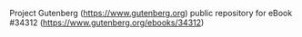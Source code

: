 Project Gutenberg (https://www.gutenberg.org) public repository for eBook #34312 (https://www.gutenberg.org/ebooks/34312)
